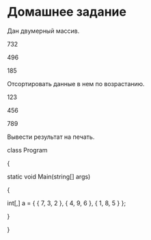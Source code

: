 # Домашнее задание

Дан двумерный массив.

732

496

185

Отсортировать данные в нем по возрастанию.

123

456

789

Вывести результат на печать.

class Program

{

static void Main(string[] args)

{

int[,] a = { { 7, 3, 2 }, { 4, 9, 6 }, { 1, 8, 5 } };

}

}